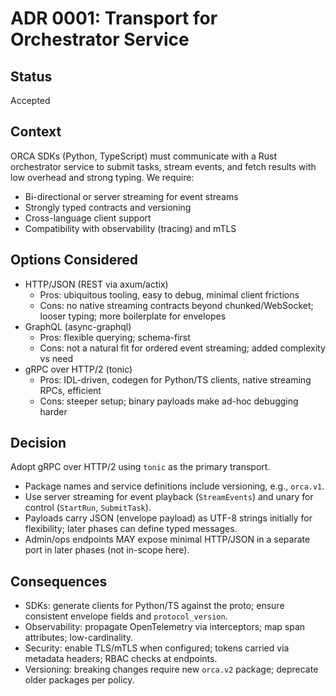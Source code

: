 # ADR 0001: Transport for Orchestrator Service

## Status
Accepted

## Context
ORCA SDKs (Python, TypeScript) must communicate with a Rust orchestrator service to submit tasks, stream events, and fetch results with low overhead and strong typing. We require:
- Bi-directional or server streaming for event streams
- Strongly typed contracts and versioning
- Cross-language client support
- Compatibility with observability (tracing) and mTLS

## Options Considered
- HTTP/JSON (REST via axum/actix)
  - Pros: ubiquitous tooling, easy to debug, minimal client frictions
  - Cons: no native streaming contracts beyond chunked/WebSocket; looser typing; more boilerplate for envelopes
- GraphQL (async-graphql)
  - Pros: flexible querying; schema-first
  - Cons: not a natural fit for ordered event streaming; added complexity vs need
- gRPC over HTTP/2 (tonic)
  - Pros: IDL-driven, codegen for Python/TS clients, native streaming RPCs, efficient
  - Cons: steeper setup; binary payloads make ad-hoc debugging harder

## Decision
Adopt gRPC over HTTP/2 using `tonic` as the primary transport.
- Package names and service definitions include versioning, e.g., `orca.v1`.
- Use server streaming for event playback (`StreamEvents`) and unary for control (`StartRun`, `SubmitTask`).
- Payloads carry JSON (envelope payload) as UTF-8 strings initially for flexibility; later phases can define typed messages.
- Admin/ops endpoints MAY expose minimal HTTP/JSON in a separate port in later phases (not in-scope here).

## Consequences
- SDKs: generate clients for Python/TS against the proto; ensure consistent envelope fields and `protocol_version`.
- Observability: propagate OpenTelemetry via interceptors; map span attributes; low-cardinality.
- Security: enable TLS/mTLS when configured; tokens carried via metadata headers; RBAC checks at endpoints.
- Versioning: breaking changes require new `orca.v2` package; deprecate older packages per policy.
